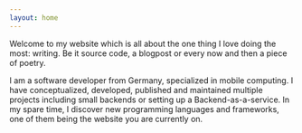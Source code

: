 ```yaml
---
layout: home
---
```


Welcome to my website which is all about the one thing I love doing the most: writing. Be it source code, a blogpost or every now and then a piece of poetry.

I am a software developer from Germany, specialized in mobile computing. I have conceptualized, developed, published and maintained multiple projects including small backends or setting up a Backend-as-a-service. In my spare time, I discover new programming languages and frameworks, one of them being the website you are currently on.